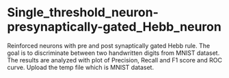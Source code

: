 # Single_threshold_neuron-presynaptically-gated_Hebb_neuron
Reinforced neurons with pre and post synaptically gated Hebb rule. The goal is to discriminate between two handwritten digits from MNIST dataset. The results are analyzed with plot of Precision, Recall and F1 score and ROC curve.
Upload the temp file which is MNIST dataset.
